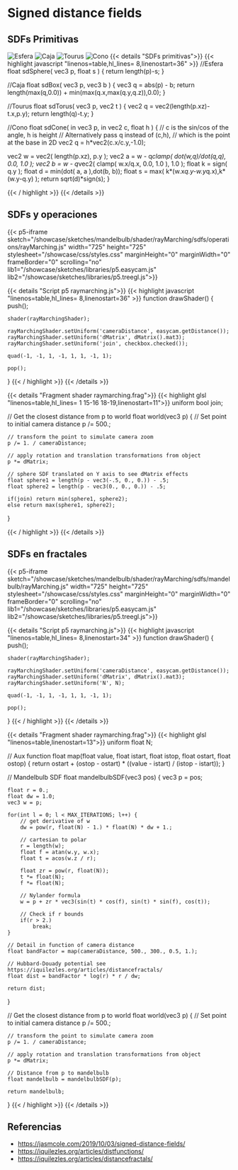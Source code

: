# Signed distance fields

<script>
    function disableScroll(canvas){
        canvas.onwheel = function(event){
            event.preventDefault();
        };

        canvas.onmousewheel = function(event){
            event.preventDefault();
        };
    }
</script>
 <link rel="stylesheet" type="text/css" href="/showcase/styles/styles.css" />

## SDFs Primitivas

![Esfera](https://iquilezles.org/articles/distfunctions/gfx00.png)
![Caja](https://iquilezles.org/articles/distfunctions/gfx01.png)
![Tourus](https://iquilezles.org/articles/distfunctions/gfx03.png)
![Cono](https://iquilezles.org/articles/distfunctions/gfx09.png)
{{< details "SDFs primitivas">}}
{{< highlight javascript "linenos=table,hl_lines= 8,linenostart=36" >}}
//Esfera
float sdSphere( vec3 p, float s )
{
return length(p)-s;
}

//Caja
float sdBox( vec3 p, vec3 b )
{
vec3 q = abs(p) - b;
return length(max(q,0.0)) + min(max(q.x,max(q.y,q.z)),0.0);
}

//Tourus
float sdTorus( vec3 p, vec2 t )
{
vec2 q = vec2(length(p.xz)-t.x,p.y);
return length(q)-t.y;
}

//Cono
float sdCone( in vec3 p, in vec2 c, float h )
{
// c is the sin/cos of the angle, h is height
// Alternatively pass q instead of (c,h),
// which is the point at the base in 2D
vec2 q = h\*vec2(c.x/c.y,-1.0);

vec2 w = vec2( length(p.xz), p.y );
vec2 a = w - q*clamp( dot(w,q)/dot(q,q), 0.0, 1.0 );
vec2 b = w - q*vec2( clamp( w.x/q.x, 0.0, 1.0 ), 1.0 );
float k = sign( q.y );
float d = min(dot( a, a ),dot(b, b));
float s = max( k*(w.x*q.y-w.y*q.x),k*(w.y-q.y) );
return sqrt(d)\*sign(s);
}

{{< / highlight >}}
{{< /details >}}

## SDFs y operaciones

{{< p5-iframe sketch="/showcase/sketches/mandelbulb/shader/rayMarching/sdfs/operations/rayMarching.js" width="725" height="725" stylesheet="/showcase/css/styles.css" marginHeight="0" marginWidth="0" frameBorder="0" scrolling="no" lib1="/showcase/sketches/libraries/p5.easycam.js" lib2="/showcase/sketches/libraries/p5.treegl.js">}}

<!-- CODE SNIPPETS -->

<!-- -------MANDELBROT SCRIPT------- -->

{{< details "Script p5 raymarching.js">}}
{{< highlight javascript "linenos=table,hl_lines= 8,linenostart=36" >}}
function drawShader() {
push();

    shader(rayMarchingShader);

    rayMarchingShader.setUniform('cameraDistance', easycam.getDistance());
    rayMarchingShader.setUniform('dMatrix', dMatrix().mat3);
    rayMarchingShader.setUniform('join', checkbox.checked());

    quad(-1, -1, 1, -1, 1, 1, -1, 1);

    pop();

}
{{< / highlight >}}
{{< /details >}}

<!-- -------FRAGMENT SHADER------- -->

{{< details "Fragment shader raymarching.frag">}}
{{< highlight glsl "linenos=table,hl_lines= 1 15-16 18-19,linenostart=11">}}
uniform bool join;

// Get the closest distance from p to world
float world(vec3 p) {
// Set point to initial camera distance
p /= 500.;

    // transform the point to simulate camera zoom
    p /= 1. / cameraDistance;

    // apply rotation and translation transformations from object
    p *= dMatrix;

    // sphere SDF translated on Y axis to see dMatrix effects
    float sphere1 = length(p - vec3(-.5, 0., 0.)) - .5;
    float sphere2 = length(p - vec3(0., 0., 0.)) - .5;

    if(join) return min(sphere1, sphere2);
    else return max(sphere1, sphere2);

}

{{< / highlight >}}
{{< /details >}}

## SDFs en fractales

{{< p5-iframe sketch="/showcase/sketches/mandelbulb/shader/rayMarching/sdfs/mandelbulb/rayMarching.js" width="725" height="725" stylesheet="/showcase/css/styles.css" marginHeight="0" marginWidth="0" frameBorder="0" scrolling="no" lib1="/showcase/sketches/libraries/p5.easycam.js" lib2="/showcase/sketches/libraries/p5.treegl.js">}}

<!-- CODE SNIPPETS -->

<!-- -------MANDELBROT SCRIPT------- -->

{{< details "Script p5 raymarching.js">}}
{{< highlight javascript "linenos=table,hl_lines= 8,linenostart=34" >}}
function drawShader() {
push();

    shader(rayMarchingShader);

    rayMarchingShader.setUniform('cameraDistance', easycam.getDistance());
    rayMarchingShader.setUniform('dMatrix', dMatrix().mat3);
    rayMarchingShader.setUniform('N', N);

    quad(-1, -1, 1, -1, 1, 1, -1, 1);

    pop();

}
{{< / highlight >}}
{{< /details >}}

<!-- -------FRAGMENT SHADER------- -->

{{< details "Fragment shader raymarching.frag">}}
{{< highlight glsl "linenos=table,linenostart=13">}}
uniform float N;

// Aux function
float map(float value, float istart, float istop, float ostart, float ostop) {
return ostart + (ostop - ostart) \* ((value - istart) / (istop - istart));
}

// Mandelbulb SDF
float mandelbulbSDF(vec3 pos) {
vec3 p = pos;

    float r = 0.;
    float dw = 1.0;
    vec3 w = p;

    for(int l = 0; l < MAX_ITERATIONS; l++) {
        // get derivative of w
        dw = pow(r, float(N) - 1.) * float(N) * dw + 1.;

        // cartesian to polar
        r = length(w);
        float f = atan(w.y, w.x);
        float t = acos(w.z / r);

        float zr = pow(r, float(N));
        t *= float(N);
        f *= float(N);

        // Nylander formula
        w = p + zr * vec3(sin(t) * cos(f), sin(t) * sin(f), cos(t));

        // Check if r bounds
        if(r > 2.)
            break;
    }

    // Detail in function of camera distance
    float bandFactor = map(cameraDistance, 500., 300., 0.5, 1.);

    // Hubbard-Douady potential see https://iquilezles.org/articles/distancefractals/
    float dist = bandFactor * log(r) * r / dw;

    return dist;

}

// Get the closest distance from p to world
float world(vec3 p) {
// Set point to initial camera distance
p /= 500.;

    // transform the point to simulate camera zoom
    p /= 1. / cameraDistance;

    // apply rotation and translation transformations from object
    p *= dMatrix;

    // Distance from p to mandelbulb
    float mandelbulb = mandelbulbSDF(p);

    return mandelbulb;

}
{{< / highlight >}}
{{< /details >}}

## Referencias

- https://jasmcole.com/2019/10/03/signed-distance-fields/
- https://iquilezles.org/articles/distfunctions/
- https://iquilezles.org/articles/distancefractals/
